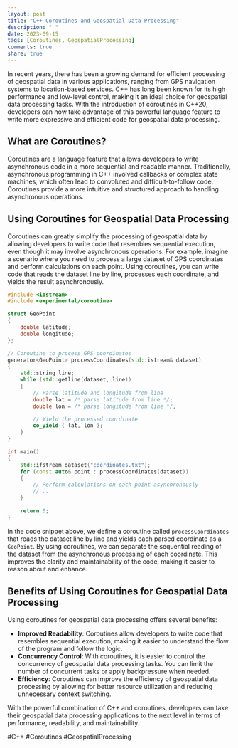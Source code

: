 ```yaml
---
layout: post
title: "C++ Coroutines and Geospatial Data Processing"
description: " "
date: 2023-09-15
tags: [Coroutines, GeospatialProcessing]
comments: true
share: true
---
```


In recent years, there has been a growing demand for efficient processing of geospatial data in various applications, ranging from GPS navigation systems to location-based services. C++ has long been known for its high performance and low-level control, making it an ideal choice for geospatial data processing tasks. With the introduction of coroutines in C++20, developers can now take advantage of this powerful language feature to write more expressive and efficient code for geospatial data processing.

## What are Coroutines?

Coroutines are a language feature that allows developers to write asynchronous code in a more sequential and readable manner. Traditionally, asynchronous programming in C++ involved callbacks or complex state machines, which often lead to convoluted and difficult-to-follow code. Coroutines provide a more intuitive and structured approach to handling asynchronous operations.

## Using Coroutines for Geospatial Data Processing

Coroutines can greatly simplify the processing of geospatial data by allowing developers to write code that resembles sequential execution, even though it may involve asynchronous operations. For example, imagine a scenario where you need to process a large dataset of GPS coordinates and perform calculations on each point. Using coroutines, you can write code that reads the dataset line by line, processes each coordinate, and yields the result asynchronously.

```cpp
#include <iostream>
#include <experimental/coroutine>

struct GeoPoint
{
    double latitude;
    double longitude;
};

// Coroutine to process GPS coordinates
generator<GeoPoint> processCoordinates(std::istream& dataset)
{
    std::string line;
    while (std::getline(dataset, line))
    {
        // Parse latitude and longitude from line
        double lat = /* parse latitude from line */;
        double lon = /* parse longitude from line */;

        // Yield the processed coordinate
        co_yield { lat, lon };
    }
}

int main()
{
    std::ifstream dataset("coordinates.txt");
    for (const auto& point : processCoordinates(dataset))
    {
        // Perform calculations on each point asynchronously
        // ...
    }

    return 0;
}
```

In the code snippet above, we define a coroutine called `processCoordinates` that reads the dataset line by line and yields each parsed coordinate as a `GeoPoint`. By using coroutines, we can separate the sequential reading of the dataset from the asynchronous processing of each coordinate. This improves the clarity and maintainability of the code, making it easier to reason about and enhance.

## Benefits of Using Coroutines for Geospatial Data Processing

Using coroutines for geospatial data processing offers several benefits:

- **Improved Readability**: Coroutines allow developers to write code that resembles sequential execution, making it easier to understand the flow of the program and follow the logic.
- **Concurrency Control**: With coroutines, it is easier to control the concurrency of geospatial data processing tasks. You can limit the number of concurrent tasks or apply backpressure when needed.
- **Efficiency**: Coroutines can improve the efficiency of geospatial data processing by allowing for better resource utilization and reducing unnecessary context switching.

With the powerful combination of C++ and coroutines, developers can take their geospatial data processing applications to the next level in terms of performance, readability, and maintainability.

#C++ #Coroutines #GeospatialProcessing